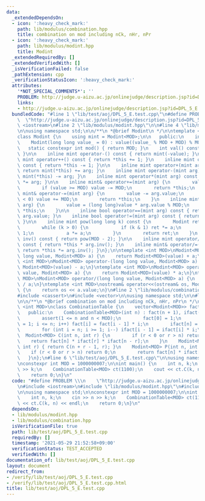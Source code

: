 ```yaml
---
data:
  _extendedDependsOn:
  - icon: ':heavy_check_mark:'
    path: lib/modulus/combination.hpp
    title: combination on mod including nCk, nHr, nPr
  - icon: ':heavy_check_mark:'
    path: lib/modulus/modint.hpp
    title: Modint
  _extendedRequiredBy: []
  _extendedVerifiedWith: []
  _isVerificationFailed: false
  _pathExtension: cpp
  _verificationStatusIcon: ':heavy_check_mark:'
  attributes:
    '*NOT_SPECIAL_COMMENTS*': ''
    PROBLEM: http://judge.u-aizu.ac.jp/onlinejudge/description.jsp?id=DPL_5_E
    links:
    - http://judge.u-aizu.ac.jp/onlinejudge/description.jsp?id=DPL_5_E
  bundledCode: "#line 1 \"lib/test/aoj/DPL_5_E.test.cpp\"\n#define PROBLEM \\\n  \
    \  \"http://judge.u-aizu.ac.jp/onlinejudge/description.jsp?id=DPL_5_E\"\n#include\
    \ <iostream>\n#line 2 \"lib/modulus/modint.hpp\"\n\n#line 4 \"lib/modulus/modint.hpp\"\
    \n\nusing namespace std;\n\n/**\n *@brief Modint\n */\n\ntemplate <int MOD>\n\
    class Modint {\n    using mint = Modint<MOD>;\n\n   public:\n    int value;\n\
    \    Modint(long long value_ = 0) : value((value_ % MOD + MOD) % MOD) {}\n\n \
    \   static constexpr int mod() { return MOD; }\n    int val() const { return *this;\
    \ }\n\n    inline mint operator-() const { return mint(-value); }\n\n    inline\
    \ mint operator++() const { return *this += 1; }\n    inline mint operator--()\
    \ const { return *this -= 1; }\n\n    inline mint operator+(mint arg) const {\
    \ return mint(*this) += arg; }\n    inline mint operator-(mint arg) const { return\
    \ mint(*this) -= arg; }\n    inline mint operator*(mint arg) const { return mint(*this)\
    \ *= arg; }\n\n    inline mint& operator+=(mint arg) {\n        value += arg.value;\n\
    \        if (value >= MOD) value -= MOD;\n        return *this;\n    }\n    inline\
    \ mint& operator-=(mint arg) {\n        value -= arg.value;\n        if (value\
    \ < 0) value += MOD;\n        return *this;\n    }\n    inline mint& operator*=(mint\
    \ arg) {\n        value = (long long)value * arg.value % MOD;\n        return\
    \ *this;\n    }\n\n    inline bool operator==(mint arg) const { return value ==\
    \ arg.value; }\n    inline bool operator!=(mint arg) const { return value != arg.value;\
    \ }\n\n    inline mint pow(long long k) const {\n        Modint ret = 1, a(*this);\n\
    \        while (k > 0) {\n            if (k & 1) ret *= a;\n            k >>=\
    \ 1;\n            a *= a;\n        }\n        return ret;\n    }\n    inline mint\
    \ inv() const { return pow(MOD - 2); }\n\n    inline mint operator/(mint arg)\
    \ const { return *this * arg.inv(); }\n    inline mint& operator/=(mint arg) {\
    \ return *this *= arg.inv(); }\n};\n\ntemplate <int MOD>\nModint<MOD> operator+(long\
    \ long value, Modint<MOD> a) {\n    return Modint<MOD>(value) + a;\n}\ntemplate\
    \ <int MOD>\nModint<MOD> operator-(long long value, Modint<MOD> a) {\n    return\
    \ Modint<MOD>(value) - a;\n}\ntemplate <int MOD>\nModint<MOD> operator*(long long\
    \ value, Modint<MOD> a) {\n    return Modint<MOD>(value) * a;\n}\ntemplate <int\
    \ MOD>\nModint<MOD> operator/(long long value, Modint<MOD> a) {\n    return Modint<MOD>(value)\
    \ / a;\n}\ntemplate <int MOD>\nostream& operator<<(ostream& os, Modint<MOD> a)\
    \ {\n    return os << a.value;\n}\n#line 2 \"lib/modulus/combination.hpp\"\n\n\
    #include <cassert>\n#include <vector>\n\nusing namespace std;\n\n#line 9 \"lib/modulus/combination.hpp\"\
    \n\n/**\n *@brief combination on mod including nCk, nHr, nPr\n */\n\ntemplate\
    \ <int MOD>\nclass CombinationTable {\n    vector<Modint<MOD>> fact, ifact;\n\n\
    \   public:\n    CombinationTable<MOD>(int n) : fact(n + 1), ifact(n + 1) {\n\
    \        assert(1 <= n and n < MOD);\n        fact[0] = 1;\n        for (int i\
    \ = 1; i <= n; i++) fact[i] = fact[i - 1] * i;\n        ifact[n] = fact[n].inv();\n\
    \        for (int i = n; i >= 1; i--) ifact[i - 1] = ifact[i] * i;\n    }\n  \
    \  Modint<MOD> C(int n, int r) {\n        if (r < 0 or r > n) return 0;\n    \
    \    return fact[n] * ifact[r] * ifact[n - r];\n    }\n    Modint<MOD> H(int n,\
    \ int r) { return C(n + r - 1, r); }\n    Modint<MOD> P(int n, int r) {\n    \
    \    if (r < 0 or r > n) return 0;\n        return fact[n] * ifact[n - r];\n \
    \   }\n};\n#line 6 \"lib/test/aoj/DPL_5_E.test.cpp\"\n\nusing namespace std;\n\
    \nconstexpr int MOD = 1000000007;\n\nint main() {\n    int n, k;\n    cin >> n\
    \ >> k;\n    CombinationTable<MOD> ct(1100);\n    cout << ct.C(k, n) << endl;\n\
    \    return 0;\n}\n"
  code: "#define PROBLEM \\\n    \"http://judge.u-aizu.ac.jp/onlinejudge/description.jsp?id=DPL_5_E\"\
    \n#include <iostream>\n#include \"lib/modulus/modint.hpp\"\n#include \"lib/modulus/combination.hpp\"\
    \n\nusing namespace std;\n\nconstexpr int MOD = 1000000007;\n\nint main() {\n\
    \    int n, k;\n    cin >> n >> k;\n    CombinationTable<MOD> ct(1100);\n    cout\
    \ << ct.C(k, n) << endl;\n    return 0;\n}\n"
  dependsOn:
  - lib/modulus/modint.hpp
  - lib/modulus/combination.hpp
  isVerificationFile: true
  path: lib/test/aoj/DPL_5_E.test.cpp
  requiredBy: []
  timestamp: '2021-05-29 21:52:58+09:00'
  verificationStatus: TEST_ACCEPTED
  verifiedWith: []
documentation_of: lib/test/aoj/DPL_5_E.test.cpp
layout: document
redirect_from:
- /verify/lib/test/aoj/DPL_5_E.test.cpp
- /verify/lib/test/aoj/DPL_5_E.test.cpp.html
title: lib/test/aoj/DPL_5_E.test.cpp
---
```

